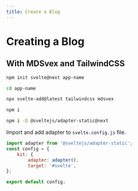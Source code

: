```yaml
---
title: Create a Blog
---
```


# Creating a Blog

## With MDSvex and TailwindCSS

```bash
npm init svelte@next app-name
```

```bash
cd app-name
```

```bash
npx svelte-add@latest tailwindcss mdsvex
```

```bash
npm i
```

```bash
npm i -D @sveltejs/adapter-static@next
```

Import and add adapter to `svelte.config.js` file.

```js
import adapter from '@sveltejs/adapter-static';
const config = {
	kit: {
		adapter: adapter(),
		target: '#svelte',
};

export default config;
```
